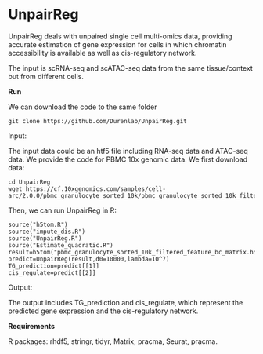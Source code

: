 # UnpairReg
UnpairReg deals with unpaired single cell multi-omics data, providing accurate estimation of gene expression for cells in which chromatin accessibility is available as well as cis-regulatory network.

The input is scRNA-seq and scATAC-seq data from the same tissue/context but from different cells. 

**Run**

We can download the code to the same folder 
```
git clone https://github.com/Durenlab/UnpairReg.git
```
Input:

The input data could be an htf5 file including RNA-seq data and ATAC-seq data. We provide the code for PBMC 10x genomic data. We first download data:
```
cd UnpairReg
wget https://cf.10xgenomics.com/samples/cell-arc/2.0.0/pbmc_granulocyte_sorted_10k/pbmc_granulocyte_sorted_10k_filtered_feature_bc_matrix.h5
```

Then, we can run UnpairReg in R:
```
source("h5tom.R")
source("impute_dis.R")
source("UnpairReg.R")
source("Estimate_quadratic.R")
result=h5tom("pbmc_granulocyte_sorted_10k_filtered_feature_bc_matrix.h5")
predict=UnpairReg(result,d0=10000,lambda=10^7)
TG_prediction=predict[[1]]
cis_regulate=predict[[2]]
```
Output:

The output includes TG_prediction and cis_regulate, which represent the predicted gene expression and the cis-regulatory network.


**Requirements**

R packages: rhdf5, stringr, tidyr, Matrix, pracma, Seurat, pracma.
